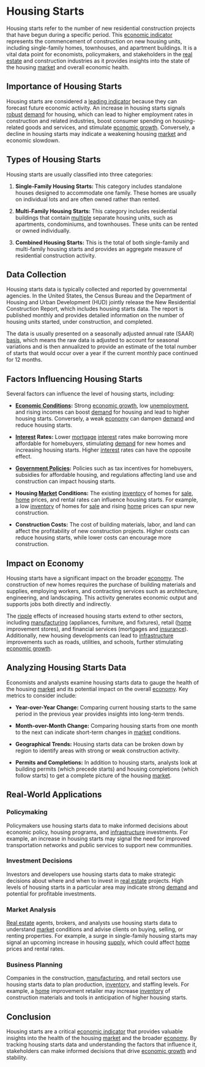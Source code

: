 # Housing Starts

Housing starts refer to the number of new residential construction projects that have begun during a specific period. This [economic indicator](../e/economic_indicator.md) represents the commencement of construction on new housing units, including single-family homes, townhouses, and apartment buildings. It is a vital data point for economists, policymakers, and stakeholders in the [real estate](../r/real_estate.md) and construction industries as it provides insights into the state of the housing [market](../m/market.md) and overall economic health.

## Importance of Housing Starts

Housing starts are considered a [leading indicator](../l/leading_indicator.md) because they can forecast future economic activity. An increase in housing starts signals [robust](../r/robust.md) [demand](../d/demand.md) for housing, which can lead to higher employment rates in construction and related industries, boost consumer spending on housing-related goods and services, and stimulate [economic growth](../e/economic_growth.md). Conversely, a decline in housing starts may indicate a weakening housing [market](../m/market.md) and economic slowdown.

## Types of Housing Starts

Housing starts are usually classified into three categories:

1. **Single-Family Housing Starts:** This category includes standalone houses designed to accommodate one family. These homes are usually on individual lots and are often owned rather than rented.

2. **Multi-Family Housing Starts:** This category includes residential buildings that contain [multiple](../m/multiple.md) separate housing units, such as apartments, condominiums, and townhouses. These units can be rented or owned individually.

3. **Combined Housing Starts:** This is the total of both single-family and multi-family housing starts and provides an aggregate measure of residential construction activity.

## Data Collection

Housing starts data is typically collected and reported by governmental agencies. In the United States, the Census Bureau and the Department of Housing and Urban Development (HUD) jointly release the New Residential Construction Report, which includes housing starts data. The report is published monthly and provides detailed information on the number of housing units started, under construction, and completed.

The data is usually presented on a seasonally adjusted annual rate (SAAR) [basis](../b/basis.md), which means the raw data is adjusted to account for seasonal variations and is then annualized to provide an estimate of the total number of starts that would occur over a year if the current monthly pace continued for 12 months.

## Factors Influencing Housing Starts

Several factors can influence the level of housing starts, including:

- **[Economic Conditions](../e/economic_conditions.md):** Strong [economic growth](../e/economic_growth.md), low [unemployment](../u/unemployment.md), and rising incomes can boost [demand](../d/demand.md) for housing and lead to higher housing starts. Conversely, a weak [economy](../e/economy.md) can dampen [demand](../d/demand.md) and reduce housing starts.

- **[Interest](../i/interest.md) Rates:** Lower [mortgage](../m/mortgage.md) [interest](../i/interest.md) rates make borrowing more affordable for homebuyers, stimulating [demand](../d/demand.md) for new homes and increasing housing starts. Higher [interest](../i/interest.md) rates can have the opposite effect.

- **[Government Policies](../g/government_policies_in_trading.md):** Policies such as tax incentives for homebuyers, subsidies for affordable housing, and regulations affecting land use and construction can impact housing starts.

- **Housing [Market](../m/market.md) Conditions:** The existing [inventory](../i/inventory.md) of homes for [sale](../s/sale.md), [home](../h/home.md) prices, and rental rates can influence housing starts. For example, a low [inventory](../i/inventory.md) of homes for [sale](../s/sale.md) and rising [home](../h/home.md) prices can spur new construction.

- **Construction Costs:** The cost of building materials, labor, and land can affect the profitability of new construction projects. Higher costs can reduce housing starts, while lower costs can encourage more construction.

## Impact on Economy

Housing starts have a significant impact on the broader [economy](../e/economy.md). The construction of new homes requires the purchase of building materials and supplies, employing workers, and contracting services such as architecture, engineering, and landscaping. This activity generates economic output and supports jobs both directly and indirectly.

The [ripple](../r/ripple.md) effects of increased housing starts extend to other sectors, including [manufacturing](../m/manufacturing.md) (appliances, furniture, and fixtures), retail ([home](../h/home.md) improvement stores), and financial services (mortgages and [insurance](../i/insurance.md)). Additionally, new housing developments can lead to [infrastructure](../i/infrastructure.md) improvements such as roads, utilities, and schools, further stimulating [economic growth](../e/economic_growth.md).

## Analyzing Housing Starts Data

Economists and analysts examine housing starts data to gauge the health of the housing [market](../m/market.md) and its potential impact on the overall [economy](../e/economy.md). Key metrics to consider include:

- **Year-over-Year Change:** Comparing current housing starts to the same period in the previous year provides insights into long-term trends.

- **Month-over-Month Change:** Comparing housing starts from one month to the next can indicate short-term changes in [market](../m/market.md) conditions.

- **Geographical Trends:** Housing starts data can be broken down by region to identify areas with strong or weak construction activity.

- **Permits and Completions:** In addition to housing starts, analysts look at building permits (which precede starts) and housing completions (which follow starts) to get a complete picture of the housing [market](../m/market.md).

## Real-World Applications

### Policymaking

Policymakers use housing starts data to make informed decisions about economic policy, housing programs, and [infrastructure](../i/infrastructure.md) investments. For example, an increase in housing starts may signal the need for improved transportation networks and public services to support new communities.

### Investment Decisions

Investors and developers use housing starts data to make strategic decisions about where and when to invest in [real estate](../r/real_estate.md) projects. High levels of housing starts in a particular area may indicate strong [demand](../d/demand.md) and potential for profitable investments.

### Market Analysis

[Real estate](../r/real_estate.md) agents, brokers, and analysts use housing starts data to understand [market](../m/market.md) conditions and advise clients on buying, selling, or renting properties. For example, a surge in single-family housing starts may signal an upcoming increase in housing [supply](../s/supply.md), which could affect [home](../h/home.md) prices and rental rates.

### Business Planning

Companies in the construction, [manufacturing](../m/manufacturing.md), and retail sectors use housing starts data to plan production, [inventory](../i/inventory.md), and staffing levels. For example, a [home](../h/home.md) improvement retailer may increase [inventory](../i/inventory.md) of construction materials and tools in anticipation of higher housing starts.

## Conclusion

Housing starts are a critical [economic indicator](../e/economic_indicator.md) that provides valuable insights into the health of the housing [market](../m/market.md) and the broader [economy](../e/economy.md). By tracking housing starts data and understanding the factors that influence it, stakeholders can make informed decisions that drive [economic growth](../e/economic_growth.md) and stability.